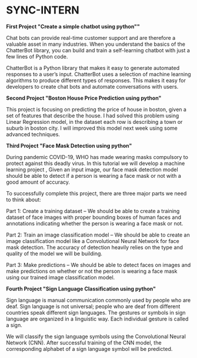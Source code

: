 # SYNC-INTERN

**First Project "Create a simple chatbot using python""**

Chat bots can provide real-time customer support and are therefore a valuable asset in many industries. When you understand the basics of the ChatterBot library, you can build and train a self-learning chatbot with just a few lines of Python code.

ChatterBot is a Python library that makes it easy to generate automated responses to a user’s input. ChatterBot uses a selection of machine learning algorithms to produce different types of responses. This makes it easy for developers to create chat bots and automate conversations with users.

**Second Project "Boston House Price Prediction using python"**

This project is focusing on predicting the price of house in boston, given a set of features that describe the house.
I had solved this problem using Linear Regression model, in the dataset each row is describing a town or suburb in boston city.
I will improved this model next week using some advanced techniques.


**Third Project "Face Mask Detection using python"**

During pandemic COVID-19, WHO has made wearing masks compulsory to protect against this deadly virus. In this tutorial we will develop a machine learning project , Given an input image, our face mask detection model should be able to detect if a person is wearing a face mask or not with a good amount of accuracy.

To successfully complete this project, there are three major parts we need to think about:

Part 1: Create a training dataset – We should be able to create a training dataset of face images with proper bounding boxes of human faces and annotations indicating whether the person is wearing a face mask or not.

Part 2: Train an image classification model – We should be able to create an image classification model like a Convolutional Neural Network for face mask detection. The accuracy of detection heavily relies on the type and quality of the model we will be building.

Part 3: Make predictions – We should be able to detect faces on images and make predictions on whether or not the person is wearing a face mask using our trained image classification model.

**Fourth Project "Sign Language Classification using python"**

Sign language is manual communication commonly used by people who are deaf. Sign language is not universal; people who are deaf from different countries speak different sign languages. The gestures or symbols in sign language are organized in a linguistic way. Each individual gesture is called a sign.

We will classify the sign language symbols using the Convolutional Neural Network (CNN). After successful training of the CNN model, the corresponding alphabet of a sign language symbol will be predicted.

